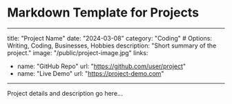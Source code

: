 # Markdown Template for Projects
---
title: "Project Name"
date: "2024-03-08"
category: "Coding" # Options: Writing, Coding, Businesses, Hobbies
description: "Short summary of the project."
image: "/public/project-image.jpg"
links:
  - name: "GitHub Repo"
    url: "https://github.com/user/project"
  - name: "Live Demo"
    url: "https://project-demo.com"
---

Project details and description go here...